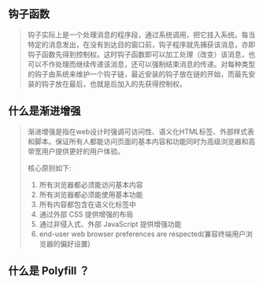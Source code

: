 ## 钩子函数
> 钩子实际上是一个处理消息的程序段，通过系统调用，把它挂入系统。每当特定的消息发出，在没有到达目的窗口前，钩子程序就先捕获该消息，亦即钩子函数先得到控制权。这时钩子函数即可以加工处理（改变）该消息，也可以不作处理而继续传递该消息，还可以强制结束消息的传递。对每种类型的钩子由系统来维护一个钩子链，最近安装的钩子放在链的开始，而最先安装的钩子放在最后，也就是后加入的先获得控制权。

## 什么是渐进增强
> 渐进增强是指在web设计时强调可访问性、语义化HTML标签、外部样式表和脚本。保证所有人都能访问页面的基本内容和功能同时为高级浏览器和高带宽用户提供更好的用户体验。
>
> 核心原则如下:
>1. 所有浏览器都必须能访问基本内容
>1. 所有浏览器都必须能使用基本功能
>1. 所有内容都包含在语义化标签中
>1. 通过外部 CSS 提供增强的布局
>1. 通过非侵入式、外部 JavaScript 提供增强功能
>1. end-user web browser preferences are respected(兼容终端用户浏览器的偏好设置)

## 什么是 Polyfill ？
